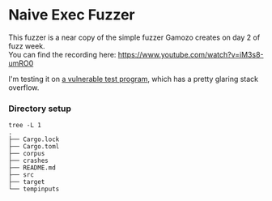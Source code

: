 # Naive Exec Fuzzer

This fuzzer is a near copy of the simple fuzzer Gamozo creates on day 2 of fuzz week.   
You can find the recording here: https://www.youtube.com/watch?v=iM3s8-umRO0  
  
I'm testing it on [a vulnerable test program](../../vulnerable_programs/text_file_parser/), which has a pretty glaring stack overflow.


### Directory setup
```
tree -L 1
.
├── Cargo.lock
├── Cargo.toml
├── corpus
├── crashes
├── README.md
├── src
├── target
└── tempinputs
```
